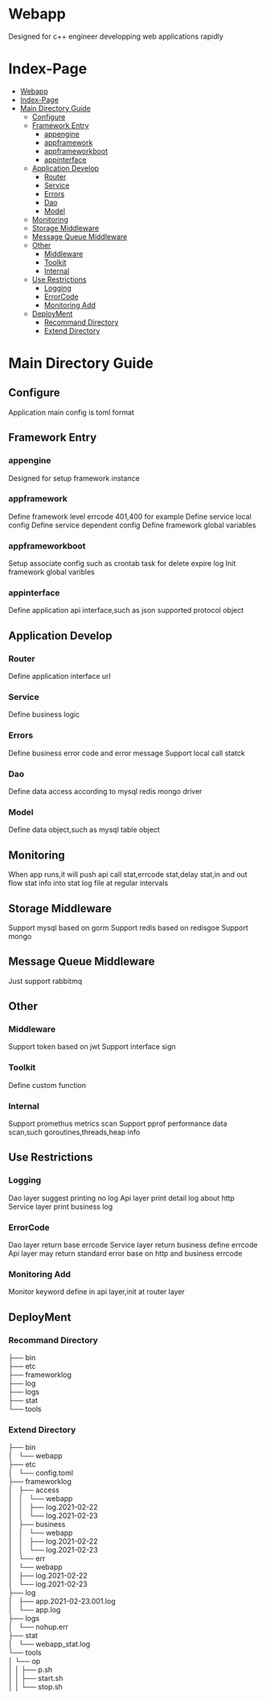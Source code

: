 # Webapp
Designed for c++ engineer developping web applications rapidly


# Index-Page
- [Webapp](#webapp)
- [Index-Page](#index-page)
- [Main Directory Guide](#main-directory-guide)
  - [Configure](#configure)
  - [Framework Entry](#framework-entry)
    - [appengine](#appengine)
    - [appframework](#appframework)
    - [appframeworkboot](#appframeworkboot)
    - [appinterface](#appinterface)
  - [Application Develop](#application-develop)
    - [Router](#router)
    - [Service](#service)
    - [Errors](#errors)
    - [Dao](#dao)
    - [Model](#model)
  - [Monitoring](#monitoring)
  - [Storage Middleware](#storage-middleware)
  - [Message Queue Middleware](#message-queue-middleware)
  - [Other](#other)
    - [Middleware](#middleware)
    - [Toolkit](#toolkit)
    - [Internal](#internal)
  - [Use Restrictions](#use-restrictions)
    - [Logging](#logging)
    - [ErrorCode](#errorcode)
    - [Monitoring Add](#monitoring-add)
  - [DeployMent](#deployment)
    - [Recommand Directory](#recommand-directory)
    - [Extend Directory](#extend-directory)

# Main Directory Guide

## Configure
Application main config is toml format

## Framework Entry
### appengine
Designed for setup framework instance

### appframework
Define framework level errcode 401,400 for example
Define service local config
Define service dependent config
Define framework global variables

### appframeworkboot
Setup associate config such as crontab task for delete expire log
Init framework global varibles

### appinterface
Define application api interface,such as json supported protocol object

## Application Develop

### Router
Define application interface url

### Service
Define business logic

### Errors
Define business error code and error message
Support local call statck

### Dao
Define data access according to mysql redis mongo driver

### Model
Define data object,such as mysql table object 


## Monitoring
When app runs,it will push api call stat,errcode stat,delay stat,in and out flow stat info into stat log file at regular intervals

## Storage Middleware
Support mysql based on gorm
Support redis based on redisgoe 
Support mongo

## Message Queue Middleware
Just support rabbitmq


## Other
### Middleware
Support token based on jwt
Support interface sign

### Toolkit
Define custom function 

### Internal
Support promethus metrics scan
Support pprof performance data scan,such goroutines,threads,heap info

## Use Restrictions

### Logging
Dao layer suggest printing no log
Api layer print detail log about http
Service layer print business log

### ErrorCode
Dao layer return base errcode
Service layer return business define errcode
Api layer may return standard error base on http and business errcode

### Monitoring Add
Monitor keyword define in api layer,init at router layer


## DeployMent
### Recommand Directory
├── bin<br>
├── etc<br>
├── frameworklog<br>
├── log<br>
├── logs<br>
├── stat<br>
└── tools<br>

### Extend Directory
├── bin<br>
│   └── webapp<br>
├── etc<br>
│   └── config.toml<br>
├── frameworklog<br>
│   ├── access<br>
│   │   └── webapp<br>
│   │       ├── log.2021-02-22<br>
│   │       └── log.2021-02-23<br>
│   ├── business<br>
│   │   └── webapp<br>
│   │       ├── log.2021-02-22<br>
│   │       └── log.2021-02-23<br>
│   └── err<br>
│       └── webapp<br>
│           ├── log.2021-02-22<br>
│           └── log.2021-02-23<br>
├── log<br>
│   ├── app.2021-02-23.001.log<br>
│   └── app.log<br>
├── logs<br>
│   └── nohup.err<br>
├── stat<br>
│   └── webapp_stat.log<br>
└── tools<br>
│   └── op<br>
│   │   ├── p.sh<br>
│   │   ├── start.sh<br>
│   │   └── stop.sh<br>

